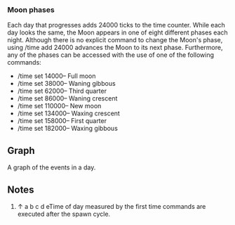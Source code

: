 ### Moon phases
Each day that progresses adds 24000 ticks to the time counter. While each day looks the same, the Moon appears in one of eight different phases each night. Although there is no explicit command to change the Moon's phase, using /time add 24000 advances the Moon to its next phase. Furthermore, any of the phases can be accessed with the use of one of the following commands:

- /time set 14000– Full moon
- /time set 38000– Waning gibbous
- /time set 62000– Third quarter
- /time set 86000– Waning crescent
- /time set 110000– New moon
- /time set 134000– Waxing crescent
- /time set 158000– First quarter
- /time set 182000– Waxing gibbous

## Graph
A graph of the events in a day.

## Notes
1. ↑ a b c d eTime of day measured by the first time commands are executed after the spawn cycle.


